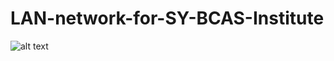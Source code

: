 # LAN-network-for-SY-BCAS-Institute

![alt text]([http://url/to/img.png](https://github.com/Shaheel-jm/LAN-network-for-SY-BCAS-Institute/blob/main/Network%20Design.png))
